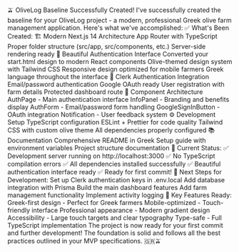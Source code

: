 🫒 OliveLog Baseline Successfully Created!
I've successfully created the baseline for your OliveLog project - a modern, professional Greek olive farm management application. Here's what we've accomplished:
✅ What's Been Created:
🏗️ Modern Next.js 14 Architecture
App Router with TypeScript
Proper folder structure (src/app, src/components, etc.)
Server-side rendering ready
🎨 Beautiful Authentication Interface
Converted your start.html design to modern React components
Olive-themed design system with Tailwind CSS
Responsive design optimized for mobile farmers
Greek language throughout the interface
🔐 Clerk Authentication Integration
Email/password authentication
Google OAuth ready
User registration with farm details
Protected dashboard route
📱 Component Architecture
AuthPage - Main authentication interface
InfoPanel - Branding and benefits display
AuthForm - Email/password form handling
GoogleSignInButton - OAuth integration
Notification - User feedback system
⚙️ Development Setup
TypeScript configuration
ESLint + Prettier for code quality
Tailwind CSS with custom olive theme
All dependencies properly configured
📚 Documentation
Comprehensive README in Greek
Setup guide with environment variables
Project structure documentation
🚀 Current Status:
✅ Development server running on http://localhost:3000
✅ No TypeScript compilation errors
✅ All dependencies installed successfully
✅ Beautiful authentication interface ready
✅ Ready for first commit!
🎯 Next Steps for Development:
Set up Clerk authentication keys in .env.local
Add database integration with Prisma
Build the main dashboard features
Add farm management functionality
Implement activity logging
🌟 Key Features Ready:
Greek-first design - Perfect for Greek farmers
Mobile-optimized - Touch-friendly interface
Professional appearance - Modern gradient design
Accessibility - Large touch targets and clear typography
Type-safe - Full TypeScript implementation
The project is now ready for your first commit and further development! The foundation is solid and follows all the best practices outlined in your MVP specifications. 🇬🇷🫒